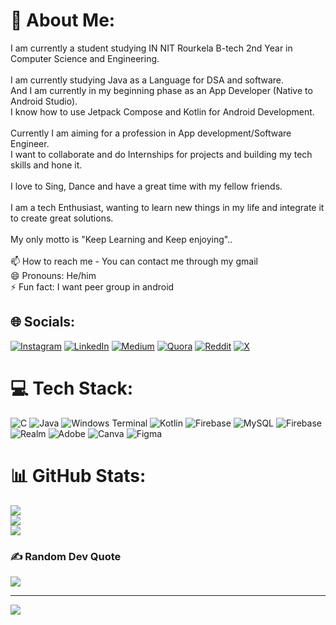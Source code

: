 # 💫 About Me:
I am currently a student studying IN NIT Rourkela B-tech 2nd Year in Computer Science and Engineering.<br><br>I am currently studying Java as a Language for DSA and software.<br>And I am currently in my beginning phase as an App Developer (Native to Android Studio).<br>I know how to use Jetpack Compose and Kotlin for Android Development.<br><br>Currently I am aiming for a profession in App development/Software Engineer.<br>I want to collaborate and do Internships for projects and building my tech skills and hone it.<br><br>I love to Sing, Dance and have a great time with my fellow friends.<br><br>I am a tech Enthusiast, wanting to learn new things in my life and integrate it to create great solutions.<br><br>My only motto is "Keep Learning and Keep enjoying"..<br><br>📫 How to reach me - You can contact me through my gmail<br>😄 Pronouns: He/him<br>⚡ Fun fact: I want peer group in android


## 🌐 Socials:
[![Instagram](https://img.shields.io/badge/Instagram-%23E4405F.svg?logo=Instagram&logoColor=white)](https://instagram.com/rsaswats) [![LinkedIn](https://img.shields.io/badge/LinkedIn-%230077B5.svg?logo=linkedin&logoColor=white)](https://linkedin.com/in/saswat-suman-roy-7016672aa) [![Medium](https://img.shields.io/badge/Medium-12100E?logo=medium&logoColor=white)](https://medium.com/@@saswat6437nms) [![Quora](https://img.shields.io/badge/Quora-%23B92B27.svg?logo=Quora&logoColor=white)](https://quora.com/profile/Saswat-Suman-Roy) [![Reddit](https://img.shields.io/badge/Reddit-%23FF4500.svg?logo=Reddit&logoColor=white)](https://reddit.com/user/Death_Reaper2673) [![X](https://img.shields.io/badge/X-black.svg?logo=X&logoColor=white)](https://x.com/@RoySaswat20955) 

# 💻 Tech Stack:
![C](https://img.shields.io/badge/c-%2300599C.svg?style=for-the-badge&logo=c&logoColor=white) ![Java](https://img.shields.io/badge/java-%23ED8B00.svg?style=for-the-badge&logo=openjdk&logoColor=white) ![Windows Terminal](https://img.shields.io/badge/Windows%20Terminal-%234D4D4D.svg?style=for-the-badge&logo=windows-terminal&logoColor=white) ![Kotlin](https://img.shields.io/badge/kotlin-%237F52FF.svg?style=for-the-badge&logo=kotlin&logoColor=white) ![Firebase](https://img.shields.io/badge/firebase-%23039BE5.svg?style=for-the-badge&logo=firebase) ![MySQL](https://img.shields.io/badge/mysql-4479A1.svg?style=for-the-badge&logo=mysql&logoColor=white) ![Firebase](https://img.shields.io/badge/firebase-a08021?style=for-the-badge&logo=firebase&logoColor=ffcd34) ![Realm](https://img.shields.io/badge/Realm-39477F?style=for-the-badge&logo=realm&logoColor=white) ![Adobe](https://img.shields.io/badge/adobe-%23FF0000.svg?style=for-the-badge&logo=adobe&logoColor=white) ![Canva](https://img.shields.io/badge/Canva-%2300C4CC.svg?style=for-the-badge&logo=Canva&logoColor=white) ![Figma](https://img.shields.io/badge/figma-%23F24E1E.svg?style=for-the-badge&logo=figma&logoColor=white)
# 📊 GitHub Stats:
![](https://github-readme-stats.vercel.app/api?username=SaswatSRoy&theme=dark&hide_border=false&include_all_commits=true&count_private=false)<br/>
![](https://github-readme-streak-stats.herokuapp.com/?user=SaswatSRoy&theme=dark&hide_border=false)<br/>
![](https://github-readme-stats.vercel.app/api/top-langs/?username=SaswatSRoy&theme=dark&hide_border=false&include_all_commits=true&count_private=false&layout=compact)



### ✍️ Random Dev Quote
![](https://quotes-github-readme.vercel.app/api?type=vetical&theme=merko)

---
[![](https://visitcount.itsvg.in/api?id=SaswatSRoy&icon=8&color=13)](https://visitcount.itsvg.in)

<!-- Proudly created with GPRM ( https://gprm.itsvg.in ) -->

